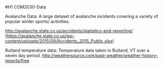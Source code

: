 #H1 COM2030-Data

Avalanche Data: 
A large dataset of avalanche incidents covering a variety of popular winter sports/ activities.

http://avalanche.state.co.us/accidents/statistics-and-reporting/ (https://avalanche.state.co.us/wp-content/uploads/2015/09/Accidents_2015_Public.xlsx)

Rutland temperature data:
Temperature data taken in Rutland, VT over a seven day period.
http://weathersource.com/past-weather/weather-history-reports/free
